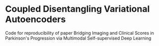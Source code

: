 # Coupled Disentangling Variational Autoencoders 
Code for reproducibility of paper Bridging Imaging and Clinical Scores in Parkinson's Progression via Multimodal Self-supervised Deep Learning
